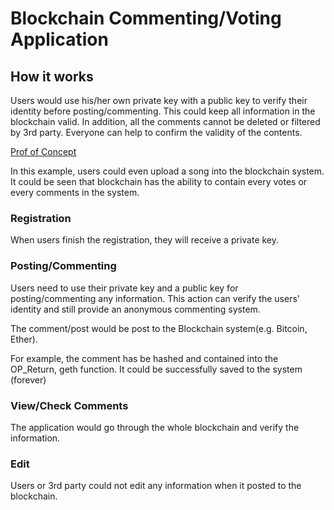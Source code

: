 # Blockchain Commenting/Voting Application

## How it works
Users would use his/her own private key with a public key to verify their identity before posting/commenting. This could keep all information in the blockchain valid. In addition, all the comments cannot be deleted or filtered by 3rd party. Everyone can help to confirm the validity of the contents.

[Prof of Concept](https://www.reddit.com/r/ethereum/comments/3hx73f/freakiest_thing_ever_the_blockchain_now_has_a/)

In this example, users could even upload a song into the blockchain system. It could be seen that blockchain has the ability to contain every votes or every comments in the system.

### Registration
When users finish the registration, they will receive a private key.

### Posting/Commenting
Users need to use their private key and a public key for posting/commenting any information. This action can verify the users' identity and still provide an anonymous commenting system. 

The comment/post would be post to the Blockchain system(e.g. Bitcoin, Ether).

For example, the comment has be hashed and contained into the OP_Return, geth function. It could be successfully saved to the system (forever)

### View/Check Comments
The application would go through the whole blockchain and verify the information.

### Edit
Users or 3rd party could not edit any information when it posted to the blockchain.

